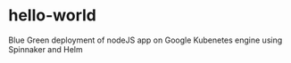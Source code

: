 # hello-world
Blue Green deployment of nodeJS app on Google Kubenetes engine using Spinnaker and Helm
